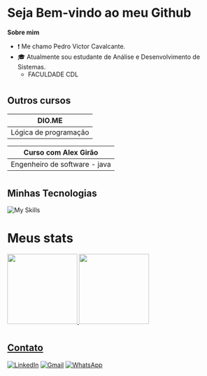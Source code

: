 # Seja Bem-vindo ao meu Github

__Sobre mim__

- ❗ Me chamo Pedro Victor Cavalcante.
- 🎓 Atualmente sou estudante de Análise e Desenvolvimento de Sistemas.
    - FACULDADE CDL

#
## Outros cursos


|        DIO.ME        |
|----------------------|
|Lógica de programação |


|    Curso com Alex Girão      |
|------------------------------|
|Engenheiro de software - java |

#
## Minhas Tecnologias

![My Skills](https://skillicons.dev/icons?i=java,js,md,html)
#

# Meus stats

<div>
<a href= "https://github.com/PedroVictor-PV">
<img loading= "lazy" height="160em" src= "https://github-readme-stats.vercel.app/api/top-langs/?username=PedroVictor-PV&layout=compact&langs_count=7&theme=dracula">
<img loading= "lazy" height="160em" src= "https://github-readme-stats.vercel.app/api?username=PedroVictor-PV&show_icons=true&theme=dracula">
</div>

#

## Contato

[![LinkedIn](https://img.shields.io/badge/-LinkedIn-020114?style=for-the-badge&amp;logo=linkedin&amp;logoColor=6ED2B6&amp;color:FFF)](https://www.linkedin.com/in/pedro-victor-cavalcante-de-brito-3bb356326/)
[![Gmail](https://img.shields.io/badge/-email-020114?style=for-the-badge&amp;logo=microsoft-outlook&amp;logoColor=6ED2B6&amp;color:FFF)](mailto:pedro.cavalcante0515@gmail.com)
[![WhatsApp](https://img.shields.io/badge/WhatsApp-020114?style=for-the-badge&logo=whatsapp&logoColor=6ED2B6&amp;color:FFF)](https://wa.me/5585974009876)



















